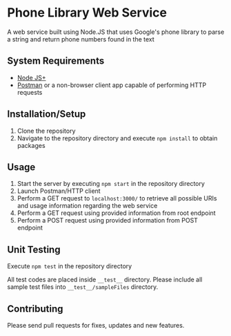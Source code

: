 # Phone Library Web Service
A web service built using Node.JS that uses Google's phone library to parse a string and return phone numbers found in the text

## System Requirements
* [Node JS+](https://nodejs.org/en/download/) 
* [Postman](https://www.getpostman.com) or a non-browser client app capable of performing HTTP requests

## Installation/Setup
1. Clone the repository
2. Navigate to the repository directory and execute `npm install` to obtain packages

## Usage
1. Start the server by executing `npm start` in the repository directory
2. Launch Postman/HTTP client
3. Perform a GET request to `localhost:3000/` to retrieve all possible URIs and usage information regarding the web service
4. Perform a GET request using provided information from root endpoint
5. Perform a POST request using provided information from POST endpoint


## Unit Testing
Execute `npm test` in the repository directory

All test codes are placed inside `__test__` directory. Please include all sample test files into `__test__/sampleFiles` directory.

## Contributing
Please send pull requests for fixes, updates and new features.
